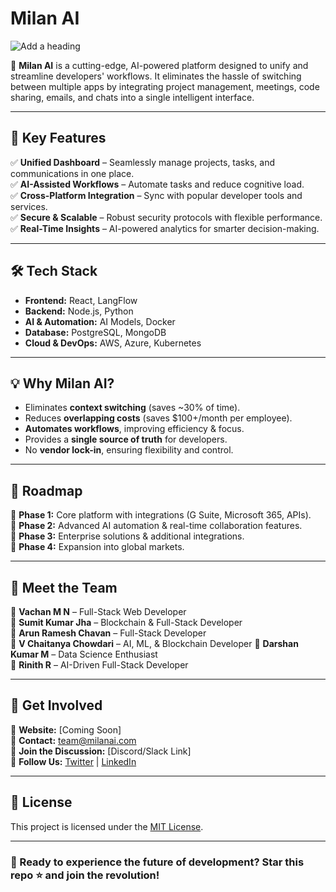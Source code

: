 # Milan AI

![Add a heading](https://github.com/user-attachments/assets/c7c54033-0f0b-42b7-bac0-8139f90f16c6)

🚀 **Milan AI** is a cutting-edge, AI-powered platform designed to unify and streamline developers' workflows. It eliminates the hassle of switching between multiple apps by integrating project management, meetings, code sharing, emails, and chats into a single intelligent interface.

---

## 🌟 Key Features

✅ **Unified Dashboard** – Seamlessly manage projects, tasks, and communications in one place.  
✅ **AI-Assisted Workflows** – Automate tasks and reduce cognitive load.  
✅ **Cross-Platform Integration** – Sync with popular developer tools and services.  
✅ **Secure & Scalable** – Robust security protocols with flexible performance.  
✅ **Real-Time Insights** – AI-powered analytics for smarter decision-making.  

---

## 🛠️ Tech Stack

- **Frontend:** React, LangFlow  
- **Backend:** Node.js, Python  
- **AI & Automation:** AI Models, Docker  
- **Database:** PostgreSQL, MongoDB  
- **Cloud & DevOps:** AWS, Azure, Kubernetes  

---

## 💡 Why Milan AI?

- Eliminates **context switching** (saves ~30% of time).  
- Reduces **overlapping costs** (saves $100+/month per employee).  
- **Automates workflows**, improving efficiency & focus.  
- Provides a **single source of truth** for developers.  
- No **vendor lock-in**, ensuring flexibility and control.  

---

## 🎯 Roadmap

📌 **Phase 1:** Core platform with integrations (G Suite, Microsoft 365, APIs).  
📌 **Phase 2:** Advanced AI automation & real-time collaboration features.  
📌 **Phase 3:** Enterprise solutions & additional integrations.  
📌 **Phase 4:** Expansion into global markets.  

---

## 👥 Meet the Team

👤 **Vachan M N** – Full-Stack Web Developer  
👤 **Sumit Kumar Jha** – Blockchain & Full-Stack Developer  
👤 **Arun Ramesh Chavan** – Full-Stack Developer  
👤 **V Chaitanya Chowdari** – AI, ML, & Blockchain Developer
👤 **Darshan Kumar M** – Data Science Enthusiast  
👤 **Rinith R** – AI-Driven Full-Stack Developer  

---

## 🤝 Get Involved

🔗 **Website:** [Coming Soon]  
📧 **Contact:** team@milanai.com  
💬 **Join the Discussion:** [Discord/Slack Link]  
📌 **Follow Us:** [Twitter](https://twitter.com/milanai) | [LinkedIn](https://linkedin.com/company/milanai)  

---

## 📜 License

This project is licensed under the [MIT License](LICENSE).

---

### 🚀 Ready to experience the future of development? **Star this repo ⭐ and join the revolution!**
